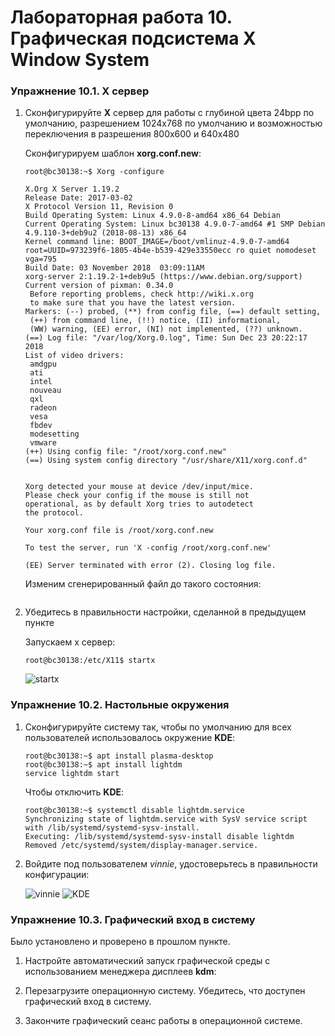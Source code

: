 # Лабораторная работа 10. Графическая подсистема X Window System
### Упражнение 10.1. X сервер
1. Сконфигурируйте **X** сервер для работы с глубиной цвета 24bpp по умолчанию, разрешением 1024x768 по умолчанию и возможностью переключения в разрешения 800x600 и 640x480

   Сконфигурируем шаблон **xorg.conf.new**:
   ```console
   root@bc30138:~$ Xorg -configure 

   X.Org X Server 1.19.2
   Release Date: 2017-03-02
   X Protocol Version 11, Revision 0
   Build Operating System: Linux 4.9.0-8-amd64 x86_64 Debian
   Current Operating System: Linux bc30138 4.9.0-7-amd64 #1 SMP Debian 4.9.110-3+deb9u2 (2018-08-13) x86_64
   Kernel command line: BOOT_IMAGE=/boot/vmlinuz-4.9.0-7-amd64 root=UUID=973239f6-1805-4b4e-b539-429e33550ecc ro quiet nomodeset vga=795
   Build Date: 03 November 2018  03:09:11AM
   xorg-server 2:1.19.2-1+deb9u5 (https://www.debian.org/support) 
   Current version of pixman: 0.34.0
   	Before reporting problems, check http://wiki.x.org
   	to make sure that you have the latest version.
   Markers: (--) probed, (**) from config file, (==) default setting,
   	(++) from command line, (!!) notice, (II) informational,
   	(WW) warning, (EE) error, (NI) not implemented, (??) unknown.
   (==) Log file: "/var/log/Xorg.0.log", Time: Sun Dec 23 20:22:17 2018
   List of video drivers:
   	amdgpu
   	ati
   	intel
   	nouveau
   	qxl
   	radeon
   	vesa
   	fbdev
   	modesetting
   	vmware
   (++) Using config file: "/root/xorg.conf.new"
   (==) Using system config directory "/usr/share/X11/xorg.conf.d"


   Xorg detected your mouse at device /dev/input/mice.
   Please check your config if the mouse is still not
   operational, as by default Xorg tries to autodetect
   the protocol.

   Your xorg.conf file is /root/xorg.conf.new

   To test the server, run 'X -config /root/xorg.conf.new'

   (EE) Server terminated with error (2). Closing log file.
   ```
   
   Изменим сгенерированный файл до такого состояния:
   ```console

   ```

2. Убедитесь в правильности настройки, сделанной в предыдущем пункте

   Запускаем x сервер:

   ```console
   root@bc30138:/etc/X11$ startx
   ```

   ![startx](https://github.com/BC30138/Studying/blob/master/ADMIN/Labs/Screens/startx.png?raw=true)

### Упражнение 10.2. Настольные окружения
1. Сконфигурируйте систему так, чтобы по умолчанию для всех пользователей использовалось окружение **KDE**:

   ```console
   root@bc30138:~$ apt install plasma-desktop
   root@bc30138:~$ apt install lightdm
   service lightdm start
   ```

   Чтобы отключить **KDE**:
   ```console
   root@bc30138:~$ systemctl disable lightdm.service
   Synchronizing state of lightdm.service with SysV service script with /lib/systemd/systemd-sysv-install.
   Executing: /lib/systemd/systemd-sysv-install disable lightdm
   Removed /etc/systemd/system/display-manager.service.
   ```

2. Войдите под пользователем *vinnie*, удостоверьтесь в правильности конфигурации:

   ![vinnie](https://github.com/BC30138/Studying/blob/master/ADMIN/Labs/Screens/vinnie.png?raw=true)
   ![KDE](https://github.com/BC30138/Studying/blob/master/ADMIN/Labs/Screens/KDE.png?raw=true)
### Упражнение 10.3. Графический вход в систему
Было установлено и проверено в прошлом пункте.

1. Настройте автоматический запуск графической среды с использованием менеджера дисплеев **kdm**:

2. Перезагрузите операционную систему. Убедитесь, что доступен графический вход в систему.
   
3. Закончите графический сеанс работы в операционной системе.
